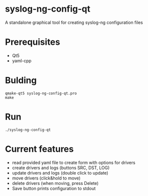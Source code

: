 # syslog-ng-config-qt
A standalone graphical tool for creating syslog-ng configuration files

# Prerequisites
- Qt5
- yaml-cpp

# Bulding
```
qmake-qt5 syslog-ng-config-qt.pro
make
```

# Run
```
./syslog-ng-config-qt
```

# Current features
- read provided yaml file to create form with options for drivers
- create drivers and logs (buttons SRC, DST, LOG)
- update drivers and logs (double click to update)
- move drivers (click&hold to move)
- delete drivers (when moving, press Delete)
- Save button prints configuration to stdout
